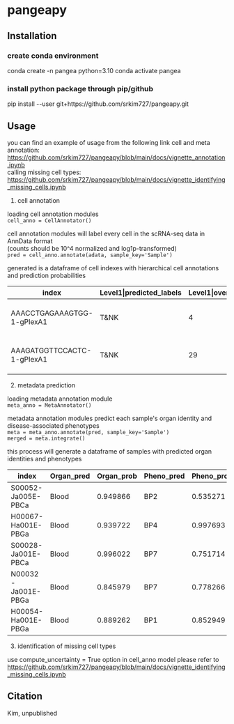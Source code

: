# pangeapy

## Installation

### create conda environment
conda create -n pangea python=3.10 
conda activate pangea   

### install python package through pip/github
pip install --user git+https:<area>//github.com/srkim727/pangeapy.git   

## Usage
you can find an example of usage from the following link
cell and meta annotation: https://github.com/srkim727/pangeapy/blob/main/docs/vignette_annotation.ipynb   
calling missing cell types: https://github.com/srkim727/pangeapy/blob/main/docs/vignette_identifying_missing_cells.ipynb

1) cell annotation   
   
  loading cell annotation modules   
  ```cell_anno = CellAnnotator()```   
   
cell annotation modules will label every cell in the scRNA-seq data in AnnData format   
(counts should be 10^4 normalized and log1p-transformed)   
```pred = cell_anno.annotate(adata, sample_key='Sample')```      

generated is a dataframe of cell indexes with hierarchical cell annotations and prediction probabilities

|index|Level1&#124;predicted_labels   |Level1&#124;over_clustering|Level1&#124;majority_voting|Level1&#124;conf_score|Level1&#124;cert_score|Level2&#124;predicted_labels|Level2&#124;over_clustering|Level2&#124;majority_voting|Level2&#124;conf_score|Level2&#124;cert_score|PG_annotations|PG_combined_score|Sample  |
|--------------------------|----------------------|----------------------|-----------------|-----------------|-----------------------|----------------------|----------------------|-----------------|-----------------|--------------|-----------------|--------|------------------|
|AAACCTGAGAAAGTGG-1-gPlexA1|T&NK                  |4                     |T&NK             |0.999999         |0.275238               |NK_CD16               |36                    |NK_CD16          |0.999932         |0.216732      |T&NK&#124;NK_CD16     |0.999966|S00109-Ja001E-PBCa|
|AAAGATGGTTCCACTC-1-gPlexA1|T&NK                  |29                    |T&NK             |0.999993         |0.503419               |NK_CD16               |35                    |NK_CD16          |0.992871         |0.344663      |T&NK&#124;NK_CD16     |0.996425|S00109-Ja001E-PBCa|


2) metadata prediction

loading metadata annotation module   
```meta_anno = MetaAnnotator()```

metadata annotation modules predict each sample's organ identity and disease-associated phenotypes   
```meta = meta_anno.annotate(pred, sample_key='Sample')```   
```merged = meta.integrate()```

this process will generate a dataframe of samples with predicted organ identities and phenotypes   

|index                    |Organ_pred   |Organ_prob|Pheno_pred|Pheno_prob|
|--------------------------|-------------|----------|----------|----------|
|S00052-Ja005E-PBCa        |Blood        |0.949866  |BP2       |0.535271  |
|H00067-Ha001E-PBGa        |Blood        |0.939722  |BP4       |0.997693  |
|S00028-Ja001E-PBCa        |Blood        |0.996022  |BP7       |0.751714  |
|N00032-Ja001E-PBGa        |Blood        |0.845979  |BP7       |0.778266  |
|H00054-Ha001E-PBGa        |Blood        |0.889262  |BP1       |0.852949  |


3) identification of missing cell types

use compute_uncertainty = True option in cell_anno model
please refer to https://github.com/srkim727/pangeapy/blob/main/docs/vignette_identifying_missing_cells.ipynb

## Citation
Kim, unpublished
